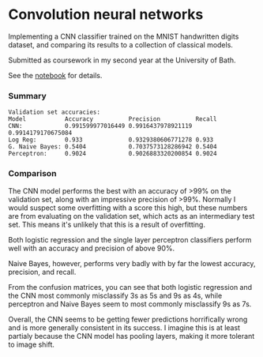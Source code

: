 # Convolution neural networks

Implementing a CNN classifier trained on the MNIST handwritten digits dataset, and comparing its results to a collection of classical models.

Submitted as coursework in my second year at the University of Bath.

See the [notebook](./Practical6.ipynb) for details.

### Summary
```
Validation set accuracies:
Model           Accuracy          Precision          Recall
CNN:            0.991599977016449 0.9916437978921119 0.9914179170675084
Log Reg:        0.933             0.9329380606771278 0.933
G. Naive Bayes:	0.5404            0.7037573128286942 0.5404
Perceptron:     0.9024            0.9026883320200854 0.9024
```

### Comparison
The CNN model performs the best with an accuracy of >99% on the validation set, along with an impressive precision of >99%. Normally I would suspect some overfitting with a score this high, but these numbers are from evaluating on the validation set, which acts as an intermediary test set. This means it's unlikely that this is a result of overfitting.

Both logistic regression and the single layer perceptron classifiers perform well with an accuracy and precision of above 90%.

Naive Bayes, however, performs very badly with by far the lowest accuracy, precision, and recall.

From the confusion matrices, you can see that both logistic regression and the CNN most commonly misclassify 3s as 5s and 9s as 4s, while perceptron and Naive Bayes seem to most commonly misclassify 9s as 7s.

Overall, the CNN seems to be getting fewer predictions horrifically wrong and is more generally consistent in its success. I imagine this is at least partialy because the CNN model has pooling layers, making it more tolerant to image shift.
